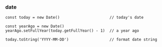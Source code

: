 ### date

    const today = new Date()                      // today's date

    const yearAgo = new Date()
    yearAgo.setFullYear(today.getFullYear() - 1)  // a year ago
    
    today.toString('YYYY-MM-DD')                  // format date string
